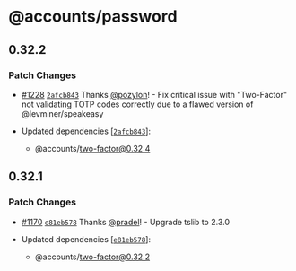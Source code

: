 # @accounts/password

## 0.32.2

### Patch Changes

- [#1228](https://github.com/accounts-js/accounts/pull/1228) [`2afcb843`](https://github.com/accounts-js/accounts/commit/2afcb8435615bb8c85bdba39101a2c25a451df12) Thanks [@pozylon](https://github.com/pozylon)! - Fix critical issue with "Two-Factor" not validating TOTP codes correctly due to a flawed version of @levminer/speakeasy

- Updated dependencies [[`2afcb843`](https://github.com/accounts-js/accounts/commit/2afcb8435615bb8c85bdba39101a2c25a451df12)]:
  - @accounts/two-factor@0.32.4

## 0.32.1

### Patch Changes

- [#1170](https://github.com/accounts-js/accounts/pull/1170) [`e81eb578`](https://github.com/accounts-js/accounts/commit/e81eb578b35906346b6fadd6c5768b82879f6cda) Thanks [@pradel](https://github.com/pradel)! - Upgrade tslib to 2.3.0

- Updated dependencies [[`e81eb578`](https://github.com/accounts-js/accounts/commit/e81eb578b35906346b6fadd6c5768b82879f6cda)]:
  - @accounts/two-factor@0.32.2

